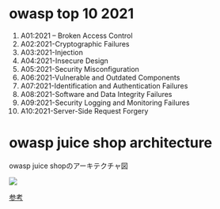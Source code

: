 # owasp top 10 2021

1. A01:2021 – Broken Access Control
2. A02:2021-Cryptographic Failures
3. A03:2021-Injection
4. A04:2021-Insecure Design
5. A05:2021-Security Misconfiguration
6. A06:2021-Vulnerable and Outdated Components
7. A07:2021-Identification and Authentication Failures
8. A08:2021-Software and Data Integrity Failures
9. A09:2021-Security Logging and Monitoring Failures
10. A10:2021-Server-Side Request Forgery


# owasp juice shop architecture

owasp juice shopのアーキテクチャ図

![](https://pwning.owasp-juice.shop/introduction/img/architecture-diagram.png)

[参考](https://pwning.owasp-juice.shop/introduction/architecture.html)
